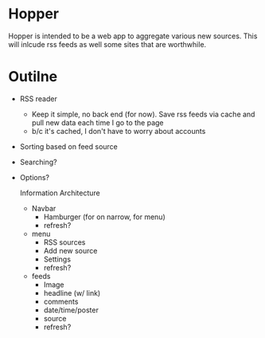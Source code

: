 Hopper
=======

Hopper is intended to be a web app to aggregate various new sources. This will inlcude rss feeds as well some sites that are worthwhile.


# Outilne

- RSS reader
    - Keep it simple, no back end (for now). Save rss feeds via cache and pull new data each time I go to the page
    - b/c it's cached, I don't have to worry about accounts
  
- Sorting based on feed source
- Searching?
- Options?


  Information Architecture
    - Navbar
      - Hamburger (for on narrow, for menu)
      - refresh?
    - menu
      - RSS sources
      - Add new source
      - Settings
      - refresh?
    - feeds
      - Image
      - headline (w/ link)
      - comments
      - date/time/poster
      - source
      - refresh?
